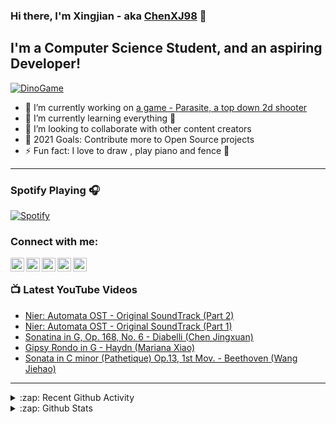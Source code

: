 ### Hi there, I'm Xingjian - aka [ChenXJ98][github] 👋

## I'm a Computer Science Student, and an aspiring Developer!

[![DinoGame](https://github.com/ChenXJ98/ChenXJ98/blob/master/music_pegasus.gif)](http://wayou.github.io/t-rex-runner/)

- 🔭 I’m currently working on [a game - Parasite, a top down 2d shooter][taskbot]
- 🌱 I’m currently learning everything 🤣
- 👯 I’m looking to collaborate with other content creators
- 🥅 2021 Goals: Contribute more to Open Source projects
- ⚡ Fun fact: I love to draw , play piano and fence 🤺

---

### Spotify Playing 🎧

[![Spotify](https://novatorem.chenxj98.vercel.app/api/spotify)](https://open.spotify.com/user/11158349923)

### Connect with me:

[<img align="left" alt="ChenXJ98 | LinkedIn" width="22px" src="https://cdn.jsdelivr.net/npm/simple-icons@v3/icons/linkedin.svg" />][linkedin]
[<img align="left" alt="ChenXJ98 | Instagram" width="22px" src="https://cdn.jsdelivr.net/npm/simple-icons@v3/icons/instagram.svg" />][instagram]
[<img align="left" alt="ChenXJ98 | Facebook" width="22px" src="https://cdn.jsdelivr.net/npm/simple-icons@v3/icons/facebook.svg" />][facebook]
[<img align="left" alt="ChenXJ98 | Twitter" width="22px" src="https://cdn.jsdelivr.net/npm/simple-icons@v3/icons/twitter.svg" />][twitter]
[<img align="left" alt="ChenXJ98 | YouTube" width="22px" src="https://cdn.jsdelivr.net/npm/simple-icons@v3/icons/youtube.svg" />][youtube]

<br />

### 📺 Latest YouTube Videos

<!-- YOUTUBE:START -->
- [Nier: Automata OST - Original SoundTrack &lpar;Part 2&rpar;](https://www.youtube.com/watch?v=kJAGPLrQxig)
- [Nier: Automata OST - Original SoundTrack &lpar;Part 1&rpar;](https://www.youtube.com/watch?v=El6N2R4Xpsk)
- [Sonatina in G, Op. 168, No. 6 - Diabelli &lpar;Chen Jingxuan&rpar;](https://www.youtube.com/watch?v=XIPNeNLhVWA)
- [Gipsy Rondo in G - Haydn &lpar;Mariana Xiao&rpar;](https://www.youtube.com/watch?v=rnCdH11ppRg)
- [Sonata in C minor &lpar;Pathetique&rpar; Op.13, 1st Mov. - Beethoven &lpar;Wang Jiehao&rpar;](https://www.youtube.com/watch?v=VtcOuvI_wmA)
<!-- YOUTUBE:END -->

---

<details>
  <summary>:zap: Recent Github Activity</summary>
  
<!--START_SECTION:activity-->
1. 🎉 Merged PR [#53](https://github.com/choongzhanhong/parasitegit/pull/53) in [choongzhanhong/parasitegit](https://github.com/choongzhanhong/parasitegit)
2. 💪 Opened PR [#53](https://github.com/choongzhanhong/parasitegit/pull/53) in [choongzhanhong/parasitegit](https://github.com/choongzhanhong/parasitegit)
3. 🎉 Merged PR [#52](https://github.com/choongzhanhong/parasitegit/pull/52) in [choongzhanhong/parasitegit](https://github.com/choongzhanhong/parasitegit)
4. 💪 Opened PR [#52](https://github.com/choongzhanhong/parasitegit/pull/52) in [choongzhanhong/parasitegit](https://github.com/choongzhanhong/parasitegit)
5. 🎉 Merged PR [#51](https://github.com/choongzhanhong/parasitegit/pull/51) in [choongzhanhong/parasitegit](https://github.com/choongzhanhong/parasitegit)
<!--END_SECTION:activity-->

</details>

<details>
  <summary>:zap: Github Stats</summary>

  <img align="left" alt="ChenXJ98's Github Stats" src="https://github-readme-stats.vercel.app/api?username=ChenXJ98&show_icons=true&hide_border=true" />

</details>

[github]: https://github.com/ChenXJ98
[taskbot]: https://github.com/ChenXJ98/parasitegit
[twitter]: https://twitter.com/XingjianChen
[youtube]: https://www.youtube.com/channel/UCX7GZyagYbP-Ge90EII-0-g
[instagram]: https://www.instagram.com/whatxingjianwhat
[facebook]: https://www.facebook.com/legendary.chen
[linkedin]: https://linkedin.com/in/xingjian-chen-0166691b3
